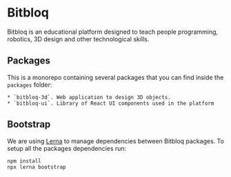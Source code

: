 # Bitbloq

Bitbloq is an educational platform designed to teach people programming, robotics, 3D design and other technological skills.

## Packages

This is a monorepo containing several packages that you can find inside the `packages` folder:

    * `bitbloq-3d`. Web application to design 3D objects.
    * `bitbloq-ui`. Library of React UI components used in the platform

## Bootstrap

We are using [Lerna](https://lernajs.io/) to manage dependencies between Bitbloq packages. To setup all the packages dependencies run:

    npm install
    npx lerna bootstrap


